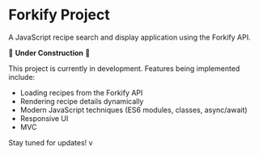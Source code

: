 # Forkify Project

A JavaScript recipe search and display application using the Forkify API.

🚧 **Under Construction** 🚧

This project is currently in development. Features being implemented include:

- Loading recipes from the Forkify API
- Rendering recipe details dynamically
- Modern JavaScript techniques (ES6 modules, classes, async/await)
- Responsive UI
- MVC 

Stay tuned for updates!
v
